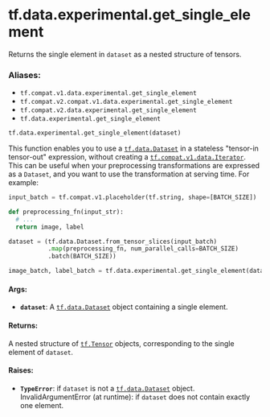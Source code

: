 <div itemscope itemtype="http://developers.google.com/ReferenceObject">
<meta itemprop="name" content="tf.data.experimental.get_single_element" />
<meta itemprop="path" content="Stable" />
</div>

# tf.data.experimental.get_single_element

Returns the single element in `dataset` as a nested structure of tensors.

### Aliases:

* `tf.compat.v1.data.experimental.get_single_element`
* `tf.compat.v2.compat.v1.data.experimental.get_single_element`
* `tf.compat.v2.data.experimental.get_single_element`
* `tf.data.experimental.get_single_element`

``` python
tf.data.experimental.get_single_element(dataset)
```

<!-- Placeholder for "Used in" -->

This function enables you to use a <a href="../../../tf/data/Dataset.md"><code>tf.data.Dataset</code></a> in a stateless
"tensor-in tensor-out" expression, without creating a
<a href="../../../tf/data/Iterator.md"><code>tf.compat.v1.data.Iterator</code></a>.
This can be useful when your preprocessing transformations are expressed
as a `Dataset`, and you want to use the transformation at serving time.
For example:

```python
input_batch = tf.compat.v1.placeholder(tf.string, shape=[BATCH_SIZE])

def preprocessing_fn(input_str):
  # ...
  return image, label

dataset = (tf.data.Dataset.from_tensor_slices(input_batch)
           .map(preprocessing_fn, num_parallel_calls=BATCH_SIZE)
           .batch(BATCH_SIZE))

image_batch, label_batch = tf.data.experimental.get_single_element(dataset)
```

#### Args:


* <b>`dataset`</b>: A <a href="../../../tf/data/Dataset.md"><code>tf.data.Dataset</code></a> object containing a single element.


#### Returns:

A nested structure of <a href="../../../tf/Tensor.md"><code>tf.Tensor</code></a> objects, corresponding to the single
element of `dataset`.



#### Raises:


* <b>`TypeError`</b>: if `dataset` is not a <a href="../../../tf/data/Dataset.md"><code>tf.data.Dataset</code></a> object.
InvalidArgumentError (at runtime): if `dataset` does not contain exactly
  one element.